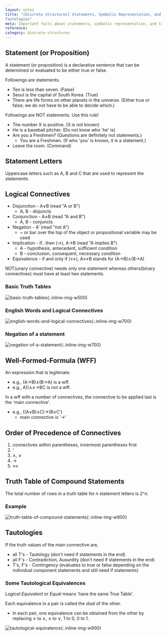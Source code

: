 ```yaml
---
layout: notes
title: "[Discrete Structures] Statements, Symbolic Representation, and
Tautologies" 
meta: Important facts about statements, symbolic representation, and tautologies
reference: 
category: discrete-structures
---
```


## Statement (or Proposition)

A statement (or proposition) is a declarative sentence that can be determined
or evaluated to be either true or false.

Followings are statements.
* Ten is less than seven. (False)
* Seoul is the capital of South Korea. (True)
* There are life forms on other planets in the universe. (Either true or false;
  we do not have to be able to decide which.)

Followings are NOT statements. Use this rule!
* The number X is positive. (X is not known)
* He is a baseball pitcher. (Do not know who 'he' is)
* Are you a Freshmen? (Questions are definitely not statements.)
    * You are a Freshmen. (If who 'you' is known, it is a statement.)
* Leave the room. (Command)


## Statement Letters

Uppercase letters such as A, B and C that are used to represent the statements.


## Logical Connectives

* Disjunction - A∨B (read "A or B")
    - A, B - disjuncts
* Conjunction - A∧B (read "A and B")
    - A, B - conjuncts
* Negation - A' (read "not A")
    - ~ or bar over the top of the object or propositional variable may be used
* Implication - if...then (→), A→B (read "A implies B")
    - A - hypothesis, antecedent, sufficient condition
    - B - conclusion, consequent, necessary condition
* Equivalence - if and only if (↔), A↔B stands for (A→B)∧(B→A) 

NOT(unary connective) needs only one statement whereas others(binary connectives)
must have at least two statements.

### Basic Truth Tables

![basic-truth-tables]({{site.baseurl}}/img/discrete-structures/basic-truth-tables.jpg){:.inline-img-w500}

### English Words and Logical Connectives

![english-words-and-logical-connectives]({{site.baseurl}}/img/discrete-structures/english-words-and-logical-connectives.jpg){:.inline-img-w700}

### Negation of a statement

![negation-of-a-statement]({{site.baseurl}}/img/discrete-structures/negation-of-a-statement.jpg){:.inline-img-w700}


## Well-Formed-Formula (WFF)

An expression that is legitimate.
* e.g., (A→B)∧(B→A) is a wff.
* e.g., A))∧∧→BC is not a wff.

In a wff with a number of connectives, the connective to be applied last is the
'main connective'.
* e.g., ((A∨B)∧C)→(B∨C')
    - main connective is '→'


## Order of Precedence of Connectives

1. connectives within parentheses, innermost parentheses first
2. '
3. ∧, ∨
4. →
5. ↔


## Truth Table of Compound Statements

The total number of rows in a truth table for *n* statement letters is 2^*n*.

### Example

![truth-table-of-compound-statements]({{site.baseurl}}/img/discrete-structures/truth-table-of-compound-statements.jpg){:.inline-img-w900}


## Tautologies

If the truth values of the main connective are,
* all T's - Tautology (don't need if statements in the end)
* all F's - Contradiction, Ausurdity (don't need if statements in the end)
* T's, F's - Contingency (evaluates to true or false depending on the
  individual component statements and still need if statements) 

### Some Tautological Equivalences

*Logical Equivalent* or *Equal* means 'have the same True Table'.

Each equivalence in a pair is called the *dual* of the other.
* In each pair, one equivalence can be obtained from the other by replacing 
∨ to ∧, ∧ to ∨, 1 to 0, 0 to 1.

![tautological-equivalence]({{site.baseurl}}/img/discrete-structures/tautological-equivalence.jpg){:.inline-img-w900}


